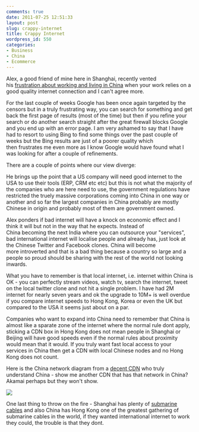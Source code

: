 ```yaml
---
comments: true
date: 2011-07-25 12:51:33
layout: post
slug: crappy-internet
title: Crappy Internet
wordpress_id: 550
categories:
- Business
- China
- Ecommerce
---
```


Alex, a good friend of mine here in Shanghai, recently vented his [frustration about working and living in China](http://alex-duncan.co.uk/i-spend-3-weeks-a-year-waiting-for-websites-to-load-2011-07-23.html) when your work relies on a good quality internet connection and I can't agree more.

For the last couple of weeks Google has been once again targeted by the censors but in a truly frustrating way, you can search for something and get back the first page of results (most of the time) but then if you refine your search or do another search straight after the great firewall blocks Google and you end up with an error page. I am very ashamed to say that I have had to resort to using Bing to find some things over the past couple of weeks but the Bing results are just of a poorer quality which then frustrates me even more as I know Google would have found what I was looking for after a couple of refinements.

There are a couple of points where our view diverge:

He brings up the point that a US company will need good internet to the USA to use their tools (ERP, CRM etc etc) but this is not what the majority of the companies who are here need to use, the government regulations have restricted the truely massive corporations coming into China in one way or another and so far the largest companies in China probably are mostly Chinese in origin and probably most of them are government owned.

Alex ponders if bad internet will have a knock on economic effect and I think it will but not in the way that he expects. Instead of China becoming the next India where you can outsource your "services", bad international internet will localise people and already has, just look at the Chinese Twitter and Facebook clones. China will become more introverted and that is a bad thing because a country so large and a people so proud should be sharing with the rest of the world not looking inwards.

What you have to remember is that local internet, i.e. internet within China is OK - you can perfectly stream videos, watch tv, search the internet, tweet on the local twitter clone and not hit a single problem. I have had 2M internet for nearly seven years and ok the upgrade to 10M+ is well overdue if you compare internet speeds to Hong Kong, Korea or even the UK but compared to the USA it seems just about on a par.

Companies who want to expand into China need to remember that China is almost like a sparate zone of the internet where the normal rule dont apply, sticking a CDN box in Hong Kong does not mean people in Shanghai or Beijing will have good speeds even if the normal rules about proximity would mean that it would. If you truly want fast local access to your services in China then get a CDN with local Chinese nodes and no Hong Kong does not count.

Here is the China network diagram from a [decent CDN](http://www.cdnetworks.com/solutions/china-acceleration/) who truly understand China - show me another CDN that has that network in China? Akamai perhaps but they won't show.

![](http://www.samhamilton.co.uk/wp-content/uploads/2011/07/china_acceleration.jpg)

One last thing to throw on the fire - Shanghai has plenty of [submarine cables](http://www.samhamilton.co.uk/wp-content/uploads/2011/07/Equinix_Submarine_TGMap_MTS_15.pdf) and also China has Hong Kong one of the greatest gathering of submarine cables in the world, if they wanted international internet to work they could, the trouble is that they dont.
